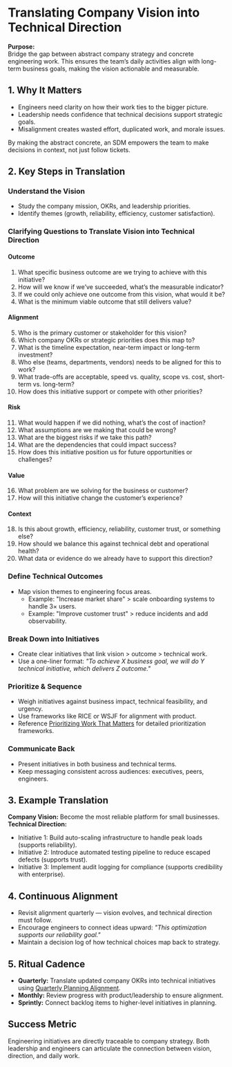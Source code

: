 # Translating Company Vision into Technical Direction

**Purpose:**  
Bridge the gap between abstract company strategy and concrete engineering work. This ensures the team’s daily activities align with long-term business goals, making the vision actionable and measurable.

## 1. Why It Matters
- Engineers need clarity on how their work ties to the bigger picture.  
- Leadership needs confidence that technical decisions support strategic goals.  
- Misalignment creates wasted effort, duplicated work, and morale issues.  

By making the abstract concrete, an SDM empowers the team to make decisions in context, not just follow tickets.

## 2. Key Steps in Translation

### Understand the Vision
- Study the company mission, OKRs, and leadership priorities.  
- Identify themes (growth, reliability, efficiency, customer satisfaction).  

### Clarifying Questions to Translate Vision into Technical Direction

#### Outcome
1. What specific business outcome are we trying to achieve with this initiative?  
2. How will we know if we’ve succeeded, what’s the measurable indicator?  
3. If we could only achieve one outcome from this vision, what would it be?  
4. What is the minimum viable outcome that still delivers value?  

#### Alignment
5. Who is the primary customer or stakeholder for this vision?  
6. Which company OKRs or strategic priorities does this map to?  
7. What is the timeline expectation, near-term impact or long-term investment?  
8. Who else (teams, departments, vendors) needs to be aligned for this to work?  
9. What trade-offs are acceptable, speed vs. quality, scope vs. cost, short-term vs. long-term?  
10. How does this initiative support or compete with other priorities?  

#### Risk
11. What would happen if we did nothing, what’s the cost of inaction?  
12. What assumptions are we making that could be wrong?  
13. What are the biggest risks if we take this path?  
14. What are the dependencies that could impact success?  
15. How does this initiative position us for future opportunities or challenges?  

#### Value
16. What problem are we solving for the business or customer?  
17. How will this initiative change the customer’s experience?  

#### Context
18. Is this about growth, efficiency, reliability, customer trust, or something else?  
19. How should we balance this against technical debt and operational health?  
20. What data or evidence do we already have to support this direction?  

### Define Technical Outcomes
- Map vision themes to engineering focus areas.  
  - Example: "Increase market share" > scale onboarding systems to handle 3× users.  
  - Example: "Improve customer trust" > reduce incidents and add observability.  

### Break Down into Initiatives
- Create clear initiatives that link vision > outcome > technical work.  
- Use a one-liner format: *"To achieve X business goal, we will do Y technical initiative, which delivers Z outcome."*  

### Prioritize & Sequence
- Weigh initiatives against business impact, technical feasibility, and urgency.  
- Use frameworks like RICE or WSJF for alignment with product.  
- Reference [Prioritizing Work That Matters](./README.md) for detailed prioritization frameworks.  

### Communicate Back
- Present initiatives in both business and technical terms.  
- Keep messaging consistent across audiences: executives, peers, engineers.  

## 3. Example Translation
**Company Vision:** Become the most reliable platform for small businesses.  
**Technical Direction:**  
- Initiative 1: Build auto-scaling infrastructure to handle peak loads (supports reliability).  
- Initiative 2: Introduce automated testing pipeline to reduce escaped defects (supports trust).  
- Initiative 3: Implement audit logging for compliance (supports credibility with enterprise).  

## 4. Continuous Alignment
- Revisit alignment quarterly — vision evolves, and technical direction must follow.  
- Encourage engineers to connect ideas upward: *"This optimization supports our reliability goal."*  
- Maintain a decision log of how technical choices map back to strategy.  

## 5. Ritual Cadence
- **Quarterly:** Translate updated company OKRs into technical initiatives using [Quarterly Planning Alignment](../communication-templates/07-quarterly-planning-alignment.md).  
- **Monthly:** Review progress with product/leadership to ensure alignment.  
- **Sprintly:** Connect backlog items to higher-level initiatives in planning.  

## Success Metric
Engineering initiatives are directly traceable to company strategy. Both leadership and engineers can articulate the connection between vision, direction, and daily work.